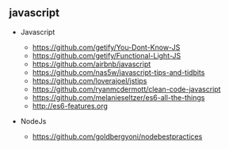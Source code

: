 ## javascript

- Javascript
  - https://github.com/getify/You-Dont-Know-JS
  - https://github.com/getify/Functional-Light-JS
  - https://github.com/airbnb/javascript 
  - https://github.com/nas5w/javascript-tips-and-tidbits
  - https://github.com/loverajoel/jstips
  - https://github.com/ryanmcdermott/clean-code-javascript
  - https://github.com/melanieseltzer/es6-all-the-things
  - http://es6-features.org

- NodeJs
  - https://github.com/goldbergyoni/nodebestpractices
